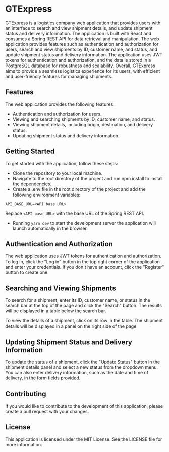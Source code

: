 # GTExpress

GTExpress is a logistics company web application that provides users with an interface to search and view shipment details, and update shipment status and delivery information. The application is built with React and consumes a Spring REST API for data retrieval and manipulation. The web application provides features such as authentication and authorization for users, search and view shipments by ID, customer name, and status, and update shipment status and delivery information. The application uses JWT tokens for authentication and authorization, and the data is stored in a PostgreSQL database for robustness and scalability. Overall, GTExpress aims to provide a seamless logistics experience for its users, with efficient and user-friendly features for managing shipments.

## Features
The web application provides the following features:

 * Authentication and authorization for users.
 * Viewing and searching shipments by ID, customer name, and status.
 * Viewing shipment details, including origin, destination, and delivery status.
 * Updating shipment status and delivery information.

## Getting Started
To get started with the application, follow these steps:

 * Clone the repository to your local machine.
 * Navigate to the root directory of the project and run npm install to install the dependencies.
 * Create a .env file in the root directory of the project and add the following environment variables:

```
API_BASE_URL=<API base URL>
```
Replace `<API base URL>` with the base URL of the Spring REST API.

 * Running `yarn dev` to start the development server the application will launch automatically in the browser.

## Authentication and Authorization
The web application uses JWT tokens for authentication and authorization. To log in, click the "Log in" button in the top right corner of the application and enter your credentials. If you don't have an account, click the "Register" button to create one.

## Searching and Viewing Shipments
To search for a shipment, enter its ID, customer name, or status in the search bar at the top of the page and click the "Search" button. The results will be displayed in a table below the search bar.

To view the details of a shipment, click on its row in the table. The shipment details will be displayed in a panel on the right side of the page.

## Updating Shipment Status and Delivery Information
To update the status of a shipment, click the "Update Status" button in the shipment details panel and select a new status from the dropdown menu. You can also enter delivery information, such as the date and time of delivery, in the form fields provided.

## Contributing
If you would like to contribute to the development of this application, please create a pull request with your changes.

## License
This application is licensed under the MIT License. See the LICENSE file for more information.